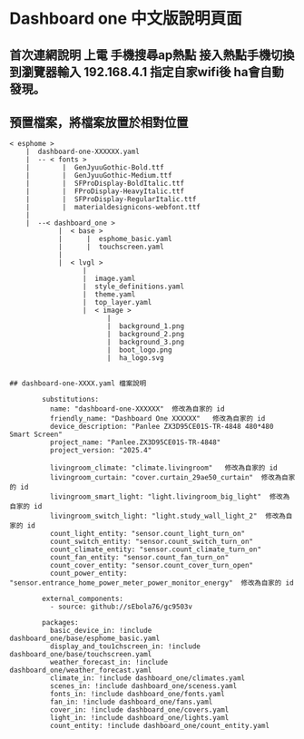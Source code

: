 # Dashboard one 中文版說明頁面
## 首次連網說明 上電 手機搜尋ap熱點 接入熱點手機切換到瀏覽器輸入 192.168.4.1 指定自家wifi後 ha會自動發現。
## 預置檔案，將檔案放置於相對位置

    < esphome >
        |  dashboard-one-XXXXXX.yaml
        |  -- < fonts >
        |        |  GenJyuuGothic-Bold.ttf
        |        |  GenJyuuGothic-Medium.ttf
        |        |  SFProDisplay-BoldItalic.ttf
        |        |  FProDisplay-HeavyItalic.ttf
        |        |  SFProDisplay-RegularItalic.ttf
        |        |  materialdesignicons-webfont.ttf
        |
        |  --< dashboard_one >
                |  < base >
                |      |  esphome_basic.yaml
                |      |  touchscreen.yaml
                |
                |  < lvgl >
                      |
                      |  image.yaml
                      |  style_definitions.yaml
                      |  theme.yaml
                      |  top_layer.yaml
                      |  < image >
                            |
                            |  background_1.png
                            |  background_2.png
                            |  background_3.png
                            |  boot_logo.png
                            |  ha_logo.svg


    ## dashboard-one-XXXX.yaml 檔案說明
    
            substitutions:
              name: "dashboard-one-XXXXXX"  修改為自家的 id
              friendly_name: "Dashboard One XXXXXX"   修改為自家的 id
              device_description: "Panlee ZX3D95CE01S-TR-4848 480*480 Smart Screen"
              project_name: "Panlee.ZX3D95CE01S-TR-4848"
              project_version: "2025.4"
            
              livingroom_climate: "climate.livingroom"   修改為自家的 id
              livingroom_curtain: "cover.curtain_29ae50_curtain"  修改為自家的 id
              livingroom_smart_light: "light.livingroom_big_light"  修改為自家的 id
              livingroom_switch_light: "light.study_wall_light_2"  修改為自家的 id
              count_light_entity: "sensor.count_light_turn_on"  
              count_switch_entity: "sensor.count_switch_turn_on"  
              count_climate_entity: "sensor.count_climate_turn_on"  
              count_fan_entity: "sensor.count_fan_turn_on"  
              count_cover_entity: "sensor.count_cover_turn_open"  
              count_power_entity: "sensor.entrance_home_power_meter_power_monitor_energy"  修改為自家的 id
            
            external_components:
              - source: github://sEbola76/gc9503v
            
            packages:
              basic_device_in: !include dashboard_one/base/esphome_basic.yaml
              display_and_tou1chscreen_in: !include dashboard_one/base/touchscreen.yaml
              weather_forecast_in: !include dashboard_one/weather_forecast.yaml
              climate_in: !include dashboard_one/climates.yaml
              scenes_in: !include dashboard_one/sceness.yaml
              fonts_in: !include dashboard_one/fonts.yaml
              fan_in: !include dashboard_one/fans.yaml
              cover_in: !include dashboard_one/covers.yaml
              light_in: !include dashboard_one/lights.yaml
              count_entity: !include dashboard_one/count_entity.yaml
